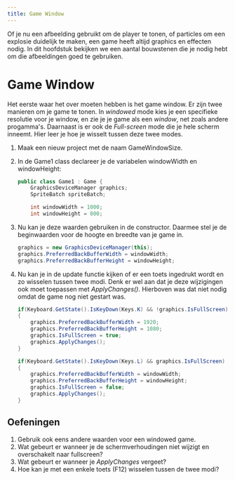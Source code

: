 ```yaml
---
title: Game Window
---
```


Of je nu een afbeelding gebruikt om de player te tonen, of particles om een explosie duidelijk te maken, een game heeft altijd graphics en effecten nodig. In dit hoofdstuk bekijken we een aantal bouwstenen die je nodig hebt om die afbeeldingen goed te gebruiken.

# Game Window

Het eerste waar het over moeten hebben is het game window. Er zijn twee manieren om je game te tonen. In _windowed_ mode kies je een specifieke resolutie voor je window, en zie je je game als een _window_, net zoals andere progamma's. Daarnaast is er ook de _Full-screen_ mode die je hele scherm inneemt. Hier leer je hoe je wisselt tussen deze twee modes.

1. Maak een nieuw project met de naam GameWindowSize.
2. In de Game1 class declareer je de variabelen windowWidth en windowHeight:

    ```csharp
    public class Game1 : Game {
        GraphicsDeviceManager graphics;
        SpriteBatch spriteBatch;

        int windowWidth = 1000;
        int windowHeight = 800;
    ```

3. Nu kan je deze waarden gebruiken in de constructor. Daarmee stel je de beginwaarden voor de hoogte en breedte van je game in.

    ```csharp
    graphics = new GraphicsDeviceManager(this);
    graphics.PreferredBackBufferWidth = windowWidth;
    graphics.PreferredBackBufferHeight = windowHeight;
    ```
4. Nu kan je in de update functie kijken of er een toets ingedrukt wordt en zo wisselen tussen twee modi. Denk er wel aan dat je deze wijzigingen ook moet toepassen met _ApplyChanges()_. Hierboven was dat niet nodig omdat de game nog niet gestart was.

    ```csharp
    if(Keyboard.GetState().IsKeyDown(Keys.K) && !graphics.IsFullScreen)
    {
        graphics.PreferredBackBufferWidth = 1920;
        graphics.PreferredBackBufferHeight = 1080;
        graphics.IsFullScreen = true;
        graphics.ApplyChanges();
    }

    if(Keyboard.GetState().IsKeyDown(Keys.L) && graphics.IsFullScreen)
    {
        graphics.PreferredBackBufferWidth = windowWidth;
        graphics.PreferredBackBufferHeight = windowHeight;
        graphics.IsFullScreen = false;
        graphics.ApplyChanges();
    }
    ```

## Oefeningen
1. Gebruik ook eens andere waarden voor een windowed game.
2. Wat gebeurt er wanneer je de schermverhoudingen niet wijzigt en overschakelt naar fullscreen?
3. Wat gebeurt er wanneer je _ApplyChanges_ vergeet?
4. Hoe kan je met een enkele toets (F12) wisselen tussen de twee modi?

